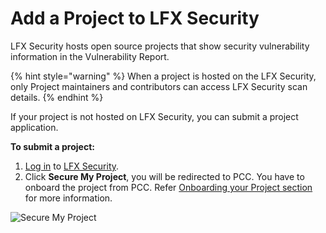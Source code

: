 # Add a Project to LFX Security

LFX Security hosts open source projects that show security vulnerability information in the Vulnerability Report.&#x20;

{% hint style="warning" %}
When a project is hosted on the LFX Security, only Project maintainers and contributors can access LFX Security scan details.
{% endhint %}

If your project is not hosted on LFX Security, you can submit a project application.

**To submit a project:**

1. [Log in](../../sso/sign-in/) to [LFX Security](https://security.lfx.linuxfoundation.org).&#x20;
2. Click **Secure My Project**, you will be redirected to PCC. You have to onboard the project from PCC. Refer [Onboarding your Project section](onboarding-your-project.md)  for more information.&#x20;

![Secure My Project](<../../.gitbook/assets/Secure\_My\_Project (1).png>)
